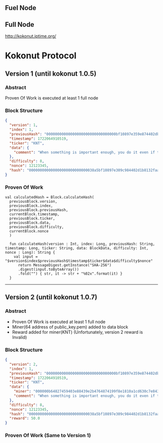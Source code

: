 ## Fuel Node



## Full Node
http://kokonut.iptime.org/

# Kokonut Protocol 

## Version 1 (until kokonut 1.0.5)

### Abstract

Proven Of Work is executed at least 1 full node

### Block Structure

```json
{
  "version": 1,
  "index": 1,
  "previousHash": "00000000000000000000000000000000bf10897e359e874402dbb8132faaaa",
  "timestamp": 1722064910519,
  "ticker": "KNT",
  "data": {
    "comment": "When something is important enough, you do it even if the odds are not in your favor."
  },
  "difficulty": 8,
  "nonce": 12123345,
  "hash": "000000000000000000000000000038a5bf10897e309c984402d1b8132faaaa"
}
```

### Proven Of Work

```
val calculatedHash = Block.calculateHash(
  previousBlock.version,
  previousBlock.index,
  previousBlock.previousHash,
  currentBlock.timestamp,
  previousBlock.ticker,
  previousBlock.data,
  previousBlock.difficulty,
  currentBlock.nonce
  )

  fun calculateHash(version : Int, index: Long, previousHash: String, timestamp: Long, ticker: String, data: BlockData, difficulty: Int, nonce : Long): String {
    val input = "$version$index$previousHash$timestamp$ticker$data$difficulty$nonce"
      return MessageDigest.getInstance("SHA-256")
      .digest(input.toByteArray())
      .fold("") { str, it -> str + "%02x".format(it) }
  }
```

---

## Version 2 (until kokonut 1.0.7)

### Abstract

- Proven Of Work is executed at least 1 full node
- Miner(64 address of public_key.pem) added to data block
- Reward added for miner(KNT) (Unfortunately, version 2 reward is Invalid)

### Block Structure

```json
{
  "version": 2,
  "index": 1,
  "previousHash": "00000000000000000000000000000000bf10897e359e874402dbb8132faaaa",
  "timestamp": 1722064910519,
  "ticker": "KNT",
  "data": {
    "miner": "000000b64827459403e88439e2b4764874199f8e1810a1cd630c7e8432342368",
    "comment": "When something is important enough, you do it even if the odds are not in your favor."
  },
  "difficulty": 8,
  "nonce": 12123345,
  "hash": "000000000000000000000000000038a5bf10897e309c984402d1b8132faaaa",
  "reward": 50.0
}
```

### Proven Of Work (Same to Version 1)
